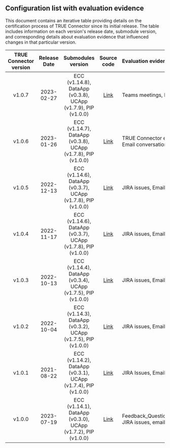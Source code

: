 ## Configuration list with evaluation evidence

This document contains an iterative table providing details on the certification process of TRUE Connector since its initial release. The table includes information on each version's release date, submodule version, and corresponding details about evaluation evidence that influenced changes in that particular version.

| TRUE Connector version  | Release Date   | Submodules version                                                      | Source code | Evaluation evidence| 
|:-----------------------:|:--------------:|:-----------------------------------------------------------------------:|:----------:|:-------------------|
| v1.0.7                  | 2023-02-27     | ECC (v1.14.8), DataApp (v0.3.8), UCApp (v1.7.9), PIP (v1.0.0)           |[Link](https://github.com/Engineering-Research-and-Development/true-connector/releases/tag/v1.0.7) |Teams meetings, Email conversations |
| v1.0.6                  | 2023-01-26     | ECC (v1.14.7), DataApp (v0.3.8), UCApp (v1.7.8), PIP (v1.0.0)           |[Link](https://github.com/Engineering-Research-and-Development/true-connector/releases/tag/v1.0.6) |TRUE Connector evaluation clarification points TC/v1/v2/v3/v4/v5/v6, Email conversations |
| v1.0.5                  | 2022-12-13     | ECC (v1.14.6), DataApp (v0.3.7), UCApp (v1.7.8), PIP (v1.0.0)           |[Link](https://github.com/Engineering-Research-and-Development/true-connector/releases/tag/v1.0.5) | JIRA issues, Email conversations |
| v1.0.4                  | 2022-11-17     | ECC (v1.14.6), DataApp (v0.3.7), UCApp (v1.7.8), PIP (v1.0.0)           |[Link](https://github.com/Engineering-Research-and-Development/true-connector/releases/tag/v1.0.4) |JIRA issues, Email conversations |
| v1.0.3                  | 2022-10-13     | ECC (v1.14.4), DataApp (v0.3.4), UCApp (v1.7.5), PIP (v1.0.0)           |[Link](https://github.com/Engineering-Research-and-Development/true-connector/releases/tag/v1.0.3) | JIRA issues, Email conversations |
| v1.0.2                  | 2022-10-04     | ECC (v1.14.3), DataApp (v0.3.2), UCApp (v1.7.5), PIP (v1.0.0)           |[Link](https://github.com/Engineering-Research-and-Development/true-connector/releases/tag/v1.0.2) | JIRA issues, Email conversations |
| v1.0.1                  | 2021-08-22     | ECC (v1.14.2), DataApp (v0.3.1), UCApp (v1.7.4), PIP (v1.0.0)           |[Link](https://github.com/Engineering-Research-and-Development/true-connector/releases/tag/v1.0.1) | JIRA Issues, Email conversations |
| v1.0.0                  | 2023-07-19     | ECC (v1.14.1), DataApp (v0.3.0), UCApp (v1.7.2), PIP (v1.0.0)           |[Link](https://github.com/Engineering-Research-and-Development/true-connector/releases/tag/v1.0.0) | Feedback_Questionnaire_Connector_TRUE_Connector_14_07_2023.xlsx, JIRA issues, email conversations |


